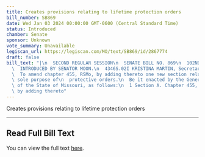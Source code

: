 ```yaml
---
title: Creates provisions relating to lifetime protection orders
bill_number: SB869
date: Wed Jan 03 2024 00:00:00 GMT-0600 (Central Standard Time)
status: Introduced
chamber: Senate
sponsor: Unknown
vote_summary: Unavailable
legiscan_url: https://legiscan.com/MO/text/SB869/id/2867774
draft: false
bill_text: "|\n  SECOND REGULAR SESSION\n  SENATE BILL NO. 869\n  102ND GENERA L ASSEMBLY\n\
  \  INTRODUCED BY SENATOR MOON.\n  4346S.02I KRISTINA MARTIN, Secretary\n  AN ACT\n\
  \  To amend chapter 455, RSMo, by adding thereto one new section relating to the\
  \ sole purpose of\n  protective orders.\n  Be it enacted by the General Assembly\
  \ of the State of Missouri, as follows:\n  1 Section A. Chapter 455, RSMo, is amended\
  \ by adding thereto"
---
```

Creates provisions relating to lifetime protection orders

---

## Read Full Bill Text

You can view the full text [here](https://legiscan.com/MO/text/SB869/id/2867774).
